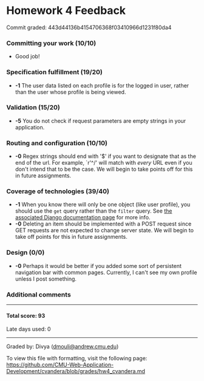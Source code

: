 Homework 4 Feedback
===================

Commit graded: 443d44136b4154706368f03410966d1231f80da4

### Committing your work (10/10)
  * Good job!

### Specification fulfillment (19/20)
  * **-1** The user data listed on each profile is for the logged in user, rather than the user whose profile is being viewed. 

### Validation (15/20)
  * **-5** You do not check if request parameters are empty strings in your application.

### Routing and configuration (10/10)
  * **-0** Regex strings should end with '$' if you want to designate that as the end of the url. For example, `r'^/' will match with *every* URL even if you don't intend that to be the case. We will begin to take points off for this in future assignments.

### Coverage of technologies (39/40)
  * **-1** When you know there will only be one object (like user profile), you should use the `get` query rather than the `filter` query. See [the associated Django documentation page](https://docs.djangoproject.com/en/1.7/topics/db/queries/#retrieving-a-single-object-with-get) for more info.
  * **-0** Deleting an item should be implemented with a POST request since GET requests are not expected to change server state. We will begin to take off points for this in future assignments.

### Design (0/0)
  * **-0** Perhaps it would be better if you added some sort of persistent navigation bar with common pages. Currently, I can't see my own profile unless I post something.

### Additional comments

---

#### Total score: 93

Late days used: 0

---

Graded by: Divya (dmouli@andrew.cmu.edu)

To view this file with formatting, visit the following page: https://github.com/CMU-Web-Application-Development/cvandera/blob/grades/hw4_cvandera.md

